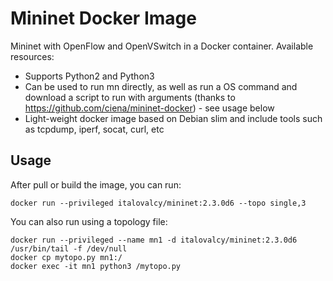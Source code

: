 # Mininet Docker Image

Mininet with OpenFlow and OpenVSwitch in a Docker container. Available resources:
- Supports Python2 and Python3
- Can be used to run mn directly, as well as run a OS command and download a script to run with arguments (thanks to https://github.com/ciena/mininet-docker) - see usage below
- Light-weight docker image based on Debian slim and include tools such as tcpdump, iperf, socat, curl, etc

## Usage

After pull or build the image, you can run:

	docker run --privileged italovalcy/mininet:2.3.0d6 --topo single,3

You can also run using a topology file:

	docker run --privileged --name mn1 -d italovalcy/mininet:2.3.0d6 /usr/bin/tail -f /dev/null
	docker cp mytopo.py mn1:/
	docker exec -it mn1 python3 /mytopo.py
